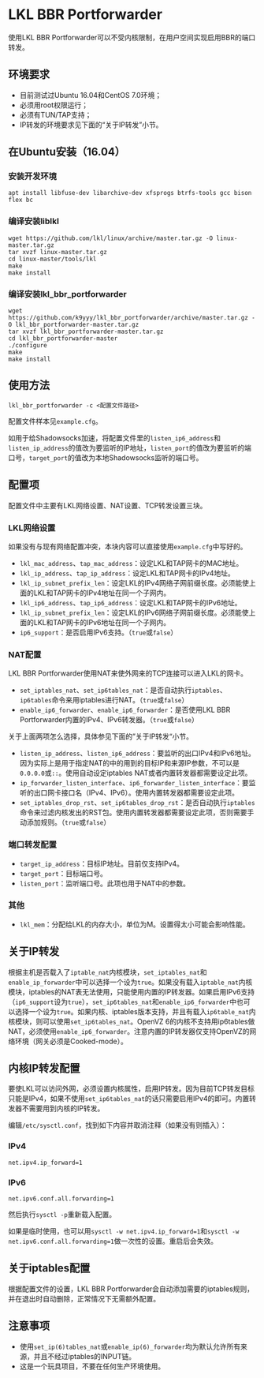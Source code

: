 # LKL BBR Portforwarder

使用LKL BBR Portforwarder可以不受内核限制，在用户空间实现启用BBR的端口转发。

## 环境要求

- 目前测试过Ubuntu 16.04和CentOS 7.0环境；
- 必须用root权限运行；
- 必须有TUN/TAP支持；
- IP转发的环境要求见下面的“关于IP转发”小节。

## 在Ubuntu安装（16.04）

### 安装开发环境
```
apt install libfuse-dev libarchive-dev xfsprogs btrfs-tools gcc bison flex bc
```

### 编译安装liblkl
```
wget https://github.com/lkl/linux/archive/master.tar.gz -O linux-master.tar.gz
tar xvzf linux-master.tar.gz
cd linux-master/tools/lkl
make
make install
```

### 编译安装lkl_bbr_portforwarder
```
wget https://github.com/k9yyy/lkl_bbr_portforwarder/archive/master.tar.gz -O lkl_bbr_portforwarder-master.tar.gz 
tar xvzf lkl_bbr_portforwarder-master.tar.gz 
cd lkl_bbr_portforwarder-master
./configure
make
make install
```

## 使用方法
```
lkl_bbr_portforwarder -c <配置文件路径>
```
配置文件样本见`example.cfg`。

如用于给Shadowsocks加速，将配置文件里的`listen_ip6_address`和`listen_ip_address`的值改为要监听的IP地址，`listen_port`的值改为要监听的端口号，`target_port`的值改为本地Shadowsocks监听的端口号。

## 配置项
配置文件中主要有LKL网络设置、NAT设置、TCP转发设置三块。

### LKL网络设置
如果没有与现有网络配置冲突，本块内容可以直接使用`example.cfg`中写好的。
* `lkl_mac_address`、`tap_mac_address`：设定LKL和TAP网卡的MAC地址。
* `lkl_ip_address`、`tap_ip_address`：设定LKL和TAP网卡的IPv4地址。
* `lkl_ip_subnet_prefix_len`：设定LKL的IPv4网络子网前缀长度。必须能使上面的LKL和TAP网卡的IPv4地址在同一个子网内。
* `lkl_ip6_address`、`tap_ip6_address`：设定LKL和TAP网卡的IPv6地址。
* `lkl_ip_subnet_prefix_len`：设定LKL的IPv6网络子网前缀长度。必须能使上面的LKL和TAP网卡的IPv6地址在同一个子网内。
* `ip6_support`：是否启用IPv6支持。（`true`或`false`）

### NAT配置
LKL BBR Portforwarder使用NAT来使外网来的TCP连接可以进入LKL的网卡。

* `set_iptables_nat`、`set_ip6tables_nat`：是否自动执行`iptables`、`ip6tables`命令来用iptables进行NAT。（`true`或`false`）
* `enable_ip6_forwarder`、`enable_ip6_forwarder`：是否使用LKL BBR Portforwarder内置的IPv4、IPv6转发器。（`true`或`false`）

关于上面两项怎么选择，具体参见下面的”关于IP转发“小节。

* `listen_ip_address`、`listen_ip6_address`：要监听的出口IPv4和IPv6地址。因为实际上是用于指定NAT的中的用到的目标IP和来源IP参数，不可以是`0.0.0.0`或`::`。使用自动设定iptables NAT或者内置转发器都需要设定此项。
* `ip_forwarder_listen_interface`、`ip6_forwarder_listen_interface`：要监听的出口网卡接口名（IPv4、IPv6）。使用内置转发器都需要设定此项。
* `set_iptables_drop_rst`、`set_ip6tables_drop_rst`：是否自动执行`iptables`命令来过滤内核发出的RST包。使用内置转发器都需要设定此项，否则需要手动添加规则。（`true`或`false`）

### 端口转发配置
* `target_ip_address`：目标IP地址。目前仅支持IPv4。
* `target_port`：目标端口号。
* `listen_port`：监听端口号。此项也用于NAT中的参数。

### 其他
* `lkl_mem`：分配给LKL的内存大小，单位为M。设置得太小可能会影响性能。

## 关于IP转发
根据主机是否载入了`iptable_nat`内核模块，`set_iptables_nat`和`enable_ip_forwarder`中可以选择一个设为`true`。如果没有载入`iptable_nat`内核模块，iptables的NAT表无法使用，只能使用内置的IP转发器。如果启用IPv6支持（`ip6_support`设为`true`），`set_ip6tables_nat`和`enable_ip6_forwarder`中也可以选择一个设为`true`。如果内核、iptables版本支持，并且有载入`ip6table_nat`内核模块，则可以使用`set_ip6tables_nat`。OpenVZ 6的内核不支持用ip6tables做NAT，必须使用`enable_ip6_forwarder`。注意内置的IP转发器仅支持OpenVZ的网络环境（网关必须是Cooked-mode）。

## 内核IP转发配置
要使LKL可以访问外网，必须设置内核属性，启用IP转发。因为目前TCP转发目标只能是IPv4，如果不使用`set_ip6tables_nat`的话只需要启用IPv4的即可。内置转发器不需要用到内核的IP转发。

编辑`/etc/sysctl.conf`，找到如下内容并取消注释（如果没有则插入）：

### IPv4
```
net.ipv4.ip_forward=1
```
### IPv6
```
net.ipv6.conf.all.forwarding=1
```
然后执行`sysctl -p`重新载入配置。

如果是临时使用，也可以用`sysctl -w net.ipv4.ip_forward=1`和`sysctl -w net.ipv6.conf.all.forwarding=1`做一次性的设置。重启后会失效。

## 关于iptables配置
根据配置文件的设置，LKL BBR Portforwarder会自动添加需要的iptables规则，并在退出时自动删除，正常情况下无需额外配置。

## 注意事项
* 使用`set_ip(6)tables_nat`或`enable_ip(6)_forwarder`均为默认允许所有来源，并且不经过iptables的INPUT链。
* 这是一个玩具项目，不要在任何生产环境使用。